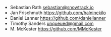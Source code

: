 - Sebastian Rath <sebastian@snowtrack.io>
- Jan Frischmuth <https://github.com/halninekilo>
- Daniel Lanner <https://github.com/daniellanner>
- Timothy Sanders <unqueued@gmail.com>
- M. McKester <https://github.com/MMcKester>
